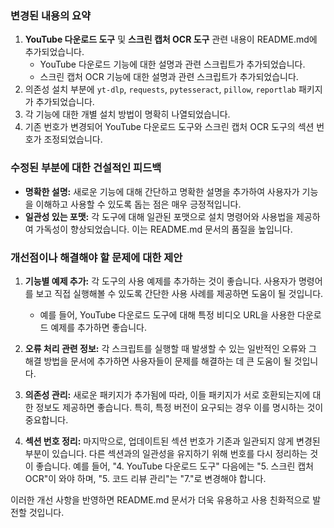 ### 변경된 내용의 요약
1. **YouTube 다운로드 도구** 및 **스크린 캡처 OCR 도구** 관련 내용이 README.md에 추가되었습니다. 
   - YouTube 다운로드 기능에 대한 설명과 관련 스크립트가 추가되었습니다.
   - 스크린 캡처 OCR 기능에 대한 설명과 관련 스크립트가 추가되었습니다.
2. 의존성 설치 부분에 `yt-dlp`, `requests`, `pytesseract`, `pillow`, `reportlab` 패키지가 추가되었습니다.
3. 각 기능에 대한 개별 설치 방법이 명확히 나열되었습니다.
4. 기존 번호가 변경되어 YouTube 다운로드 도구와 스크린 캡처 OCR 도구의 섹션 번호가 조정되었습니다.

### 수정된 부분에 대한 건설적인 피드백
- **명확한 설명:** 새로운 기능에 대해 간단하고 명확한 설명을 추가하여 사용자가 기능을 이해하고 사용할 수 있도록 돕는 점은 매우 긍정적입니다.
- **일관성 있는 포맷:** 각 도구에 대해 일관된 포맷으로 설치 명령어와 사용법을 제공하여 가독성이 향상되었습니다. 이는 README.md 문서의 품질을 높입니다.

### 개선점이나 해결해야 할 문제에 대한 제안
1. **기능별 예제 추가:** 각 도구의 사용 예제를 추가하는 것이 좋습니다. 사용자가 명령어를 보고 직접 실행해볼 수 있도록 간단한 사용 사례를 제공하면 도움이 될 것입니다.
   - 예를 들어, YouTube 다운로드 도구에 대해 특정 비디오 URL을 사용한 다운로드 예제를 추가하면 좋습니다.
   
2. **오류 처리 관련 정보:** 각 스크립트를 실행할 때 발생할 수 있는 일반적인 오류와 그 해결 방법을 문서에 추가하면 사용자들이 문제를 해결하는 데 큰 도움이 될 것입니다.
   
3. **의존성 관리:** 새로운 패키지가 추가됨에 따라, 이들 패키지가 서로 호환되는지에 대한 정보도 제공하면 좋습니다. 특히, 특정 버전이 요구되는 경우 이를 명시하는 것이 중요합니다.
   
4. **섹션 번호 정리:** 마지막으로, 업데이트된 섹션 번호가 기존과 일관되지 않게 변경된 부분이 있습니다. 다른 섹션과의 일관성을 유지하기 위해 번호를 다시 정리하는 것이 좋습니다. 예를 들어, "4. YouTube 다운로드 도구" 다음에는 "5. 스크린 캡처 OCR"이 와야 하며, "5. 코드 리뷰 관리"는 "7."로 변경해야 합니다. 

이러한 개선 사항을 반영하면 README.md 문서가 더욱 유용하고 사용 친화적으로 발전할 것입니다.
